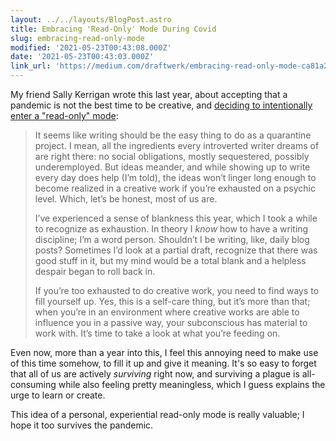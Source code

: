 ```yaml
---
layout: ../../layouts/BlogPost.astro
title: Embracing 'Read-Only' Mode During Covid
slug: embracing-read-only-mode
modified: '2021-05-23T00:43:08.000Z'
date: '2021-05-23T00:43:03.000Z'
link_url: 'https://medium.com/draftwerk/embracing-read-only-mode-ca81a268724e'
---
```

My friend Sally Kerrigan wrote this last year, about accepting that a pandemic is not the best time to be creative, and [deciding to intentionally enter a "read-only" mode](https://medium.com/draftwerk/embracing-read-only-mode-ca81a268724e):

> It seems like writing should be the easy thing to do as a quarantine project. I mean, all the ingredients every introverted writer dreams of are right there: no social obligations, mostly sequestered, possibly underemployed. But ideas meander, and while showing up to write every day does help (I’m told), the ideas won’t linger long enough to become realized in a creative work if you’re exhausted on a psychic level. Which, let’s be honest, most of us are.
> 
> I’ve experienced a sense of blankness this year, which I took a while to recognize as exhaustion. In theory I _know_ how to have a writing discipline; I’m a word person. Shouldn’t I be writing, like, daily blog posts? Sometimes I’d look at a partial draft, recognize that there was good stuff in it, but my mind would be a total blank and a helpless despair began to roll back in.
> 
> If you’re too exhausted to do creative work, you need to find ways to fill yourself up. Yes, this is a self-care thing, but it’s more than that; when you’re in an environment where creative works are able to influence you in a passive way, your subconscious has material to work with. It’s time to take a look at what you’re feeding on.

Even now, more than a year into this, I feel this annoying need to make use of this time somehow, to fill it up and give it meaning. It's so easy to forget that all of us are actively _surviving_ right now, and surviving a plague is all-consuming while also feeling pretty meaningless, which I guess explains the urge to learn or create.

This idea of a personal, experiential read-only mode is really valuable; I hope it too survives the pandemic.
